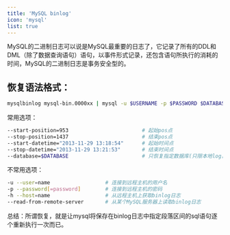 ```yaml
---
title: 'MySQL binlog'
icon: 'mysql'
list: true
---
```


MySQL的二进制日志可以说是MySQL最重要的日志了，它记录了所有的DDL和DML（除了数据查询语句）语句，以事件形式记录，还包含语句所执行的消耗的时间，MySQL的二进制日志是事务安全型的。

## 恢复语法格式：

```sh
mysqlbinlog mysql-bin.0000xx | mysql -u $USERNAME -p $PASSWORD $DATABASE
```
常用选项：

```sh
--start-position=953                        # 起始pos点
--stop-position=1437                        # 结束pos点
--start-datetime="2013-11-29 13:18:54"      # 起始时间点
--stop-datetime="2013-11-29 13:21:53"       # 结束时间点
--database=$DATABASE                        # 只恢复指定数据库(只限本地log日志)
```

不常用选项：

```sh  
-u --user=name                  # 连接到远程主机的用户名
-p --password[=password]        # 连接到远程主机的密码
-h --host=name                  # 从远程主机上获取binlog日志
--read-from-remote-server       # 从某个MySQL服务器上读取binlog日志
```

总结：所谓恢复，就是让mysql将保存在binlog日志中指定段落区间的sql语句逐个重新执行一次而已。 